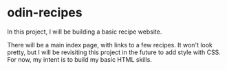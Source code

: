 # odin-recipes
In this project, I will be building a basic recipe website.

There will be a main index page, with links to a few recipes. It won't look pretty, but I will be revisiting this project in the future to add style with CSS. For now, my intent is to build my basic HTML skills.